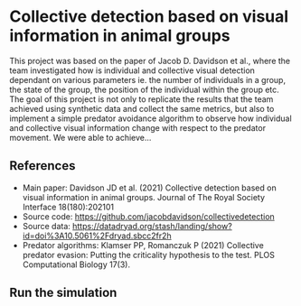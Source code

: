 # Collective detection based on visual information in animal groups

This project was based on the paper of Jacob D. Davidson et al., where the team investigated how is individual and collective visual detection dependant on various parameters ie. the number of individuals in a group, the state of the group, the position of the individual within the group etc. The goal of this project is not only to replicate the results that the team achieved using synthetic data and collect the same metrics, but also to implement a simple predator avoidance algorithm to observe how individual and collective visual information change with respect to the predator movement.
We were able to achieve...


## References 
* Main paper: Davidson JD et al. (2021) Collective detection based on visual information in animal groups. Journal of The Royal Society Interface 18(180):202101
* Source code: https://github.com/jacobdavidson/collectivedetection
* Source data: https://datadryad.org/stash/landing/show?id=doi%3A10.5061%2Fdryad.sbcc2fr2h
* Predator algorithms: Klamser PP, Romanczuk P (2021) Collective predator evasion: Putting the criticality hypothesis to the test. PLOS Computational Biology 17(3).

## Run the simulation

